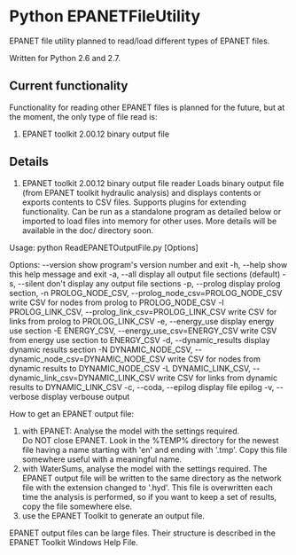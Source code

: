Python EPANETFileUtility
========================

EPANET file utility planned to read/load different types of EPANET files.

Written for Python 2.6 and 2.7.

Current functionality
---------------------

Functionality for reading other EPANET files is planned for
the future, but at the moment, the only type of file read is:

1. EPANET toolkit 2.00.12 binary output file


Details
-------


1. EPANET toolkit 2.00.12 binary output file reader
   Loads binary output file (from EPANET toolkit hydraulic analysis) 
   and displays contents or exports contents to CSV files.
   Supports plugins for extending functionality.
   Can be run as a standalone program as detailed below
   or imported to load files into memory for other uses.
   More details will be available in the doc/ directory soon.

Usage: python ReadEPANETOutputFile.py [Options] <outputfilename>

Options:
--version             show program's version number and exit
-h, --help            show this help message and exit
-a, --all             display all output file sections (default)
-s, --silent          don't display any output file sections
-p, --prolog          display prolog section,
-n PROLOG_NODE_CSV, --prolog_node_csv=PROLOG_NODE_CSV
                      write CSV for nodes from prolog to PROLOG_NODE_CSV
-l PROLOG_LINK_CSV, --prolog_link_csv=PROLOG_LINK_CSV
                      write CSV for links from prolog to PROLOG_LINK_CSV
-e, --energy_use      display energy use section
-E ENERGY_CSV, --energy_use_csv=ENERGY_CSV
                      write CSV from energy use section to ENERGY_CSV
-d, --dynamic_results
                      display dynamic results section
-N DYNAMIC_NODE_CSV, --dynamic_node_csv=DYNAMIC_NODE_CSV
                      write CSV for nodes from dynamic results to
                      DYNAMIC_NODE_CSV
-L DYNAMIC_LINK_CSV, --dynamic_link_csv=DYNAMIC_LINK_CSV
                      write CSV for links from dynamic results to
                      DYNAMIC_LINK_CSV
-c, --coda, --epilog  display file epilog
-v, --verbose         display verbouse output

How to get an EPANET output file:

1. with EPANET: Analyse the model with the settings required.  
   Do NOT close EPANET.
   Look in the %TEMP% directory for the newest file having a name
   starting with 'en' and ending with '.tmp'.  Copy this file
   somewhere useful with a meaningful name.
2. with WaterSums, analyse the model with the settings required.
   The EPANET output file will be written to the same directory
   as the network file with the extension changed to '.hyd'.
   This file is overwritten each time the analysis is performed,
   so if you want to keep a set of results, copy the file somewhere
   else.
3. use the EPANET Toolkit to generate an output file.

EPANET output files can be large files.  Their structure is described
in the EPANET Toolkit Windows Help File.

